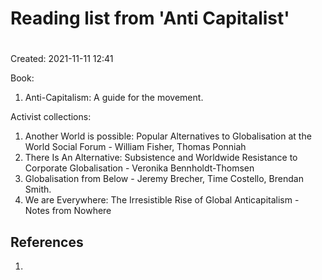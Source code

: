 # Reading list from 'Anti Capitalist'
#
Created: 2021-11-11 12:41

Book:
1. Anti-Capitalism: A guide for the movement.

Activist collections:
1. Another World is possible: Popular Alternatives to Globalisation at the World Social Forum - William Fisher, Thomas Ponniah
2. There Is An Alternative: Subsistence and Worldwide Resistance to Corporate Globalisation - Veronika Bennholdt-Thomsen
3. Globalisation from Below - Jeremy Brecher, Time Costello, Brendan Smith.
4. We are Everywhere: The Irresistible Rise of Global Anticapitalism - Notes from Nowhere

## References
1. 